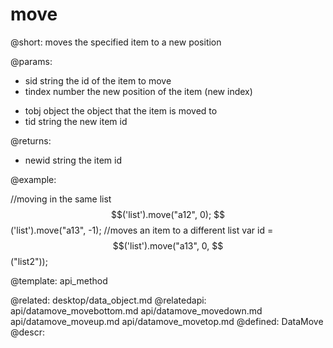 move
=============




@short:
	moves the specified item to a new position

@params:
- sid		string	the id of the item to move
- tindex	number     the new position of the item (new index)
* tobj	  	object    the object that the item is moved to
* tid		string	the new item id


@returns:

- newid  string  the item id


@example:

//moving in the same list
$$('list').move("a12", 0);
$$('list').move("a13", -1);
//moves an item to a different list
var id = $$('list').move("a13", 0, $$("list2"));

@template:	api_method

@related:
	desktop/data_object.md
@relatedapi:
	api/datamove_movebottom.md
    api/datamove_movedown.md
    api/datamove_moveup.md
    api/datamove_movetop.md
@defined:	DataMove	
@descr:


